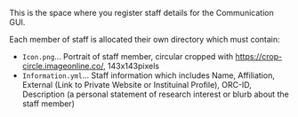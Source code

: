 This is the space where you register staff details for the Communication GUI.

Each member of staff is allocated their own directory which must contain:
- `Icon.png`... Portrait of staff member, circular cropped with https://crop-circle.imageonline.co/, 143x143pixels
- `Information.yml`... Staff information which includes Name, Affiliation, External (Link to Private Website or Instituinal Profile), ORC-ID, Description (a personal statement of research interest or blurb about the staff member)
